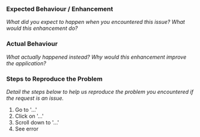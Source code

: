 ### Expected Behaviour / Enhancement

_What did you expect to happen when you encountered this issue? What would this enhancement do?_

### Actual Behaviour

_What actually happened instead? Why would this enhancement improve the application?_

### Steps to Reproduce the Problem

_Detail the steps below to help us reproduce the problem you encountered if the request is an issue._

1. Go to '...'
1. Click on '...'
1. Scroll down to '...'
1. See error
